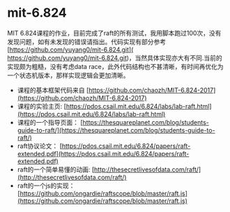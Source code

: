 # mit-6.824
MIT 6.824课程的作业，目前完成了raft的所有测试，我用脚本跑过100次，没有发现问题，如有未发现的错误请指出。代码实现有部分参考[https://github.com/yuyang0/mit-6.824.git](	https://github.com/yuyang0/mit-6.824.git)，当然具体实现亦大有不同.当前的实现颇为粗糙，没有考虑data race，此外代码结构也不甚清晰，有时间再优化为一个状态机版本，那样实现逻辑会更加清晰。
- 课程的基本框架代码来自 [https://github.com/chaozh/MIT-6.824-2017](https://github.com/chaozh/MIT-6.824-2017)
- 课程的实验主页: [https://pdos.csail.mit.edu/6.824/labs/lab-raft.html](https://pdos.csail.mit.edu/6.824/labs/lab-raft.html)
- 课程的一个指导页面： [https://thesquareplanet.com/blog/students-guide-to-raft/](https://thesquareplanet.com/blog/students-guide-to-raft/)
- raft协议论文： [https://pdos.csail.mit.edu/6.824/papers/raft-extended.pdf](https://pdos.csail.mit.edu/6.824/papers/raft-extended.pdf)
- raft的一个简单易懂的动画: [http://thesecretlivesofdata.com/raft/](http://thesecretlivesofdata.com/raft/)
- raft的一个js的实现：[https://github.com/ongardie/raftscope/blob/master/raft.js](https://github.com/ongardie/raftscope/blob/master/raft.js)
